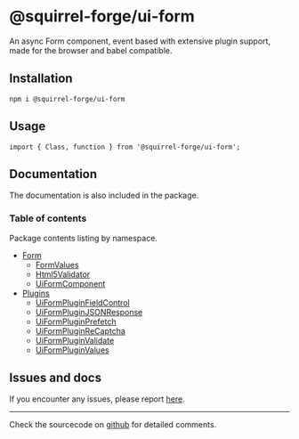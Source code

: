 # @squirrel-forge/ui-form
An async Form component, event based with extensive plugin support, made for the browser and babel compatible.

## Installation

```
npm i @squirrel-forge/ui-form
```

## Usage

```
import { Class, function } from '@squirrel-forge/ui-form';
```

## Documentation
The documentation is also included in the package.

### Table of contents
Package contents listing by namespace.

 - [Form](docs/Form.md)
   - [FormValues](docs/Form.md#formvalues)
   - [Html5Validator](docs/Form.md#html5validator)
   - [UiFormComponent](docs/Form.md#uiformcomponent)
 - [Plugins](docs/Plugins.md)
   - [UiFormPluginFieldControl](docs/Plugins.md#uiformpluginfieldcontrol)
   - [UiFormPluginJSONResponse](docs/Plugins.md#uiformpluginjsonresponse)
   - [UiFormPluginPrefetch](docs/Plugins.md#uiformpluginprefetch)
   - [UiFormPluginReCaptcha](docs/Plugins.md#uiformpluginrecaptcha)
   - [UiFormPluginValidate](docs/Plugins.md#uiformpluginvalidate)
   - [UiFormPluginValues](docs/Plugins.md#uiformpluginvalues)

## Issues and docs
If you encounter any issues, please report [here](https://github.com/squirrel-forge/ui-form/issues).

---

Check the sourcecode on [github](https://github.com/squirrel-forge/ui-form) for detailed comments.
